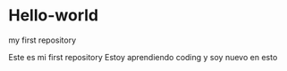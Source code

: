 # Hello-world
my first repository

Este es mi first repository
Estoy aprendiendo coding y soy nuevo en esto
